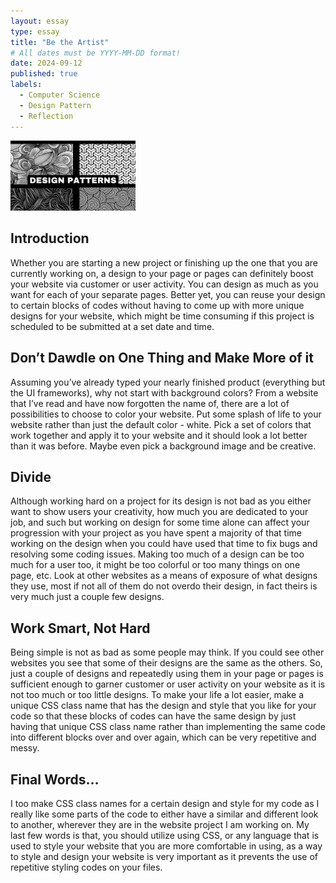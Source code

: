 ```yaml
---
layout: essay
type: essay
title: "Be the Artist"
# All dates must be YYYY-MM-DD format!
date: 2024-09-12
published: true
labels:
  - Computer Science
  - Design Pattern
  - Reflection
---
```


<img width="200px" class="rounded float-start pe-4" src="../img/designPattern.png">

<h2>Introduction</h2>
<p>Whether you are starting a new project or finishing up the one that you are currently working on, a design to your page or pages can definitely boost your website via customer or user activity. You can design as much as you want for each of your separate pages. Better yet, you can reuse your design to certain blocks of codes without having to come up with more unique designs for your website, which might be time consuming if this project is scheduled to be submitted at a set date and time.</p>
<h2>Don’t Dawdle on One Thing and Make More of it</h2>
<p>Assuming you’ve already typed your nearly finished product (everything but the UI frameworks), why not start with background colors? From a website that I’ve read and have now forgotten the name of, there are a lot of possibilities to choose to color your website. Put some splash of life to your website rather than just the default color - white. Pick a set of colors that work together and apply it to your website and it should look a lot better than it was before. Maybe even pick a background image and be creative.</p>
<h2>Divide</h2>
<p>Although working hard on a project for its design is not bad as you either want to show users your creativity, how much you are dedicated to your job, and such but working on design for some time alone can affect your progression with your project as you  have spent a majority of that time working on the design when you could have used that time to fix bugs and resolving some coding issues. Making too much of a design can be too much for a user too, it might be too colorful or too many things on one page, etc. Look at other websites as a means of exposure of what designs they use, most if not all of them do not overdo their design, in fact theirs is very much just a couple few designs.
</p>
<h2>Work Smart, Not Hard</h2>
<p>Being simple is not as bad as some people may think. If you could see other websites you see that some of their designs are the same as the others. So, just a couple of designs and repeatedly using them in your page or pages is sufficient enough to garner customer or user activity on your website as it is not too much or too little designs. To make your life a lot easier, make a unique CSS class name that has the design and style that you like for your code so that these blocks of codes can have the same design by just having that unique CSS class name rather than implementing the same code into different blocks over and over again, which can be very repetitive and messy.
</p>
<h2>Final Words…</h2>
<p>I too make CSS class names for a certain design and style for my code as I really like some parts of the code to either have a similar and different look to another, wherever they are in the website project I am working on. My last few words is that, you should utilize using CSS, or any language that is used to style your website that you are more comfortable in using, as a way to style and design your website is very important as it prevents the use of repetitive styling codes on your files.
</p>
